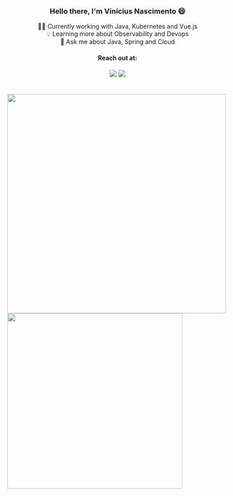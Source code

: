 <div align=center>
<h3> Hello there, I'm Vinícius Nascimento 😄 </h3>
 🧑‍💼 Currently working with Java, Kubernetes and Vue.js
</br>
 💡 Learning more about Observability and Devops
</br>
 💬 Ask me about Java, Spring and Cloud

</div>
 


<div align="center">

  <h4>Reach out at:<h4>
  <a href = "mailto:vinicius.nascimento@outlook.com"><img src="https://img.shields.io/badge/-Outlook-%233333?style=for-the-badge&logo=microsoftoutlook&logoColor=blue" target="_blank"></a>
  <a href="https://www.linkedin.com/in/nascivini" target="_blank"><img src="https://img.shields.io/badge/-LinkedIn-%230077B5?style=for-the-badge&logo=linkedin&logoColor=white" target="_blank"></a> 
</div>

</br>

<div align=center>
  <div>
    <img align="left" width="500px" heigth="60px" src="https://github-readme-stats.vercel.app/api?username=nascivini&show_icons=true&theme=dracula&count_private=true" />
  </div>
  <div>
    <img align="left" width="400px" heigth="30px" src="https://github-readme-stats.vercel.app/api/top-langs/?username=nascivini&layout=compact&theme=dracula&count_private=true" />
  </div>
</div>
